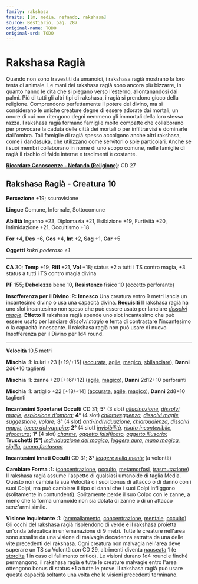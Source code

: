 ```yaml
---
family: rakshasa
traits: [lm, media, nefando, rakshasa]
source: Bestiario, pag. 287
original-name: TODO
original-srd: TODO
---
```


# Rakshasa Ragià

Quando non sono travestiti da umanoidi, i rakshasa ragià mostrano la loro testa
di animale. Le mani dei rakshasa ragià sono ancora più bizzarre, in quanto hanno
le dita che si piegano verso l'esterno, allontanandosi dai palmi. Più di tutti
gli altri tipi di rakshasa, i ragià si prendono gioco della religione.
Comprendono perfettamente il potere del divino, ma si considerano le uniche
creature degne di essere adorate dai mortali, un onore di cui non ritengono
degni nemmeno gli immortali della loro stessa razza. I rakshasa ragià formano
famiglie molto compatte che collaborano per provocare la caduta delle città dei
mortali o per infiltrarvisi e dominarle dall'ombra. Tali famiglie di ragià
spesso accolgono anche altri rakshasa, come i dandasuka, che utilizzano come
servitori o spie particolari. Anche se i suoi membri collaborano in nome di uno
scopo comune, nelle famiglie di ragià il rischio di faide interne e tradimenti è
costante.

**[Ricordare Conoscenze - Nefando (Religione)](/azioni/ricordare-conoscenze)**:
CD 27

## Rakshasa Ragià - Creatura 10

**Percezione** +19; scurovisione

**Lingue** Comune, Infernale, Sottocomune

**Abilità** Inganno +23, Diplomazia +21, Esibizione +19, Furtività +20,
Intimidazione +21, Occultismo +18

**For** +4, **Des** +6, **Cos** +4, **Int** +2, **Sag** +1, **Car** +5

**Oggetti** _kukri poderoso +1_

---

**CA** 30; **Temp** +19, **Rifl** +21, **Vol** +18; status +2 a tutti i TS
contro magia, +3 status a tutti i TS contro magia divina

**PF** 155; **Debolezze** bene 10, **Resistenze** fisico 10 (eccetto perforante)

**Insofferenza per il Divino** :R: **Innesco** Una creatura entro 9 metri lancia
un incantesimo divino o usa una capacità divina. **Requisiti** Il rakshasa ragià
ha uno slot incantesimo non speso che può essere usato per lanciare
_[dissolvi magie](/incantesimi/dissolvi-magie)_. **Effetto** Il rakshasa ragià
spende uno slot incantesimo che può essere usato per lanciare _dissolvi magie_ e
tenta di contrastare l'incantesimo o la capacità innescante. Il rakshasa ragià
non può usare di nuovo Insofferenza per il Divino per 1d4 round.

---

**Velocità** 10,5 metri

**Mischia** :1: kukri +23 \[+19/+15] ([accurata](/tratti/accurata),
[agile](/tratti/agile), [magico](/tratti/magico),
[sbilanciare](/tratti/sbilanciare)), **Danni** 2d6+10 taglienti

**Mischia** :1: zanne +20 \[+16/+12] ([agile](/tratti/agile),
[magico](/tratti/magico)), **Danni** 2d12+10 perforanti

**Mischia** :1: artiglio +22 \[+18/+14] ([accurata](/tratti/accurata),
[agile](/tratti/agile), [magico](/tratti/magico)), **Danni** 2d8+10 taglienti

**Incantesimi Spontanei Occulti** CD 31; **5°** (3 slot)
_[allucinazione](/incantesimi/allucinazione),
[dissolvi magie](/incantesimi/dissolvi-magie),
[esplosione d'ombra](/incantesimi/esplosione-dombra)_; **4°** (4 slot)
_[chiaroveggenza](/incantesimi/chiaroveggenza),
[dissolvi magie](/incantesimi/dissolvi-magie),
[suggestione](/incantesimi/suggestione), [volare](/incantesimi/volare)_; **3°**
(4 slot) _[anti-individuazione](/incantesimi/anti-individuazione),
[chiaroudienza](/incantesimi/chiaroudienza),
[dissolvi magie](/incantesimi/dissolvi-magie),
[tocco del vampiro](/incantesimi/tocco-del-vampiro)_; **2°** (4 slot)
_[invisibilità](/incantesimi/invisibilita),
[risata incontenibile](/incantesimi/risata-incontenibile),
[sfocatura](/incantesimi/sfocatura)_; **1°** (4 slot)
_[charme](/incantesimi/charme),
[oggetto falsificato](/incantesimi/oggetto-falsificato),
[oggetto illusorio](/incantesimi/oggetto-illusorio)_; **Trucchetti (5°)**
_[individuazione del magico](/incantesimi/individuazione-del-magico),
[leggere aura](/incantesimi/leggere-aura),
[mano magica](/incantesimi/mano-magica), [sigillo](/incantesimi/sigillo),
[suono fantasma](/incantesimi/suono-fantasma)_

**Incantesimi Innati Occulti** CD 31; **3°**
_[leggere nella mente](/incantesimi/leggere-nella-mente)_ (a volontà)

**Cambiare Forma** :1: ([concentrazione](/tratti/concentrazione),
[occulto](/tratti/occulto), [metamorfosi](/tratti/metamorfosi),
[trasmutazione](/tratti/trasmutazione)) Il rakshasa ragià assume l'aspetto di
qualsiasi umanoide di taglia Media. Questo non cambia la sua Velocità o i suoi
bonus di attacco o di danno con i suoi Colpi, ma può cambiare il tipo di danni
che i suoi Colpi infliggono (solitamente in contundenti). Solitamente perde il
suo Colpo con le zanne, a meno che la forma umanoide non sia dotata di zanne o
di un attacco senz'armi simile.

**Visione Inquietante** :1: ([ammaliamento](/tratti/ammaliamento),
[concentrazione](/tratti/concentrazione), [mentale](/tratti/mentale),
[occulto](/tratti/occulto)) Gli occhi del rakshasa ragià risplendono di verde e
il rakshasa proietta un'onda telepatica in un'emanazione di 9 metri. Tutte le
creature nell'area sono assalite da una visione di malvagia decadenza estratta
da una delle vite precedenti del rakshasa. Ogni creatura non malvagia nell'area
deve superare un TS su Volontà con CD 29, altrimenti diventa
[nauseata](/condizioni/nauseato) 1 (e [stordita](/condizioni/stordito) 1 in caso
di fallimento critico). Le visioni durano 1d4 round e finché permangono, il
rakshasa ragià e tutte le creature malvagie entro l'area ottengono bonus di
status +1 a tutte le prove. Il rakshasa ragià può usare questa capacità soltanto
una volta che le visioni precedenti terminano.
